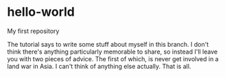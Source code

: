 # hello-world
My first repository

The tutorial says to write some stuff about myself in this branch. I don't think there's anything particularly memorable to share, so instead I'll leave you with two pieces of advice. The first of which, is never get involved in a land war in Asia. I can't think of anything else actually. That is all.
